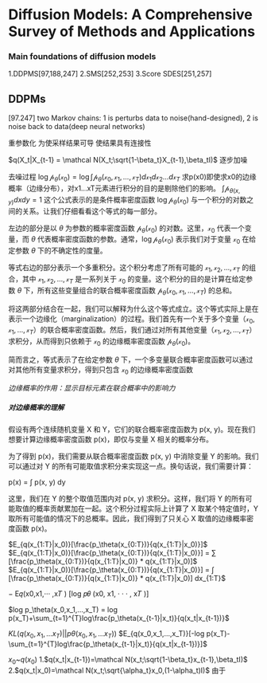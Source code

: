 # Diffusion Models: A Comprehensive Survey of Methods and Applications
### Main foundations of diffusion models
1.DDPMS[97,188,247]
2.SMS[252,253]
3.Score SDES[251,257]

## DDPMs
[97.247] two Markov chains: 1 is perturbs data to noise(hand-designed), 2 is noise back to data(deep neural networks)

重参数化 为使采样结果可导 使结果具有连接性

$q(X_t|X_{t-1} = \mathcal N(X_t;\sqrt{1-\beta_t}X_{t-1},\beta_tI)$  逐步加噪



去噪过程
$\log\mathcal p_\theta(\mathcal x_0) = \log\int{\mathcal p_\theta(\mathcal x_0,\mathcal x_1,...,\mathcal x_T)d\mathcal x_1d\mathcal x_2...d\mathcal x_T}$ 求p(x0)即使求x0的边缘概率（边缘分布），对x1...xT元素进行积分的目的是剔除他们的影响。
$\int\mathcal p_{\theta(x,y)}dxdy = 1$
这个公式表示的是条件概率密度函数 $\log\mathcal p_\theta(\mathcal x_0)$ 与一个积分的对数之间的关系。让我们仔细看看这个等式的每一部分。

左边的部分是以 $\theta$ 为参数的概率密度函数 $\mathcal p_\theta(\mathcal x_0)$ 的对数。这里，$\mathcal x_0$ 代表一个变量，而 $\theta$ 代表概率密度函数的参数。通常，$\log\mathcal p_\theta(\mathcal x_0)$ 表示我们对于变量 $\mathcal x_0$ 在给定参数 $\theta$ 下的不确定性的度量。

等式右边的部分表示一个多重积分。这个积分考虑了所有可能的 $\mathcal x_1, \mathcal x_2, ..., \mathcal x_T$ 的组合，其中 $\mathcal x_1, \mathcal x_2, ..., \mathcal x_T$ 是一系列关于 $\mathcal x_0$ 的变量。这个积分的目的是计算在给定参数 $\theta$ 下，所有这些变量组合的联合概率密度函数 $\mathcal p_\theta(\mathcal x_0, \mathcal x_1, ..., \mathcal x_T)$ 的总和。

将这两部分结合在一起，我们可以解释为什么这个等式成立。这个等式实际上是在表示一个边缘化（marginalization）的过程。我们首先有一个关于多个变量（$\mathcal x_0, \mathcal x_1, ..., \mathcal x_T$）的联合概率密度函数。然后，我们通过对所有其他变量（$\mathcal x_1, \mathcal x_2, ..., \mathcal x_T$）求积分，从而得到只依赖于 $\mathcal x_0$ 的边缘概率密度函数 $\mathcal p_\theta(\mathcal x_0)$。

简而言之，等式表示了在给定参数 $\theta$ 下，一个多变量联合概率密度函数可以通过对其他所有变量求积分，得到只包含 $\mathcal x_0$ 的边缘概率密度函数

*边缘概率的作用：显示目标元素在联合概率中的影响力*

##### 对边缘概率的理解
假设有两个连续随机变量 X 和 Y，它们的联合概率密度函数为 p(x, y)。现在我们想要计算边缘概率密度函数 p(x)，即仅与变量 X 相关的概率分布。

为了得到 p(x)，我们需要从联合概率密度函数 p(x, y) 中消除变量 Y 的影响。我们可以通过对 Y 的所有可能取值求积分来实现这一点。换句话说，我们需要计算：

p(x) = ∫ p(x, y) dy

这里，我们在 Y 的整个取值范围内对 p(x, y) 求积分。这样，我们将 Y 的所有可能取值的概率贡献累加在一起。这个积分过程实际上计算了 X 取某个特定值时，Y 取所有可能值的情况下的总概率。因此，我们得到了只关心 X 取值的边缘概率密度函数 p(x)。

$E_{q(x_{1:T}|x_0)}[\frac{p_\theta(x_{0:T})}{q(x_{1:T}|x_0)}]$
$E_{q(x_{1:T}|x_0)}[\frac{p_\theta(x_{0:T})}{q(x_{1:T}|x_0)}] = ∑ [\frac{p_\theta(x_{0:T})}{q(x_{1:T}|x_0)} * q(x_{1:T}|x_0)]$
$E_{q(x_{1:T}|x_0)}[\frac{p_\theta(x_{0:T})}{q(x_{1:T}|x_0)}] = ∫ [\frac{p_\theta(x_{0:T})}{q(x_{1:T}|x_0)} * q(x_{1:T}|x_0)] dx_{1:T}$


− E𝑞(x0,x1,··· ,x𝑇 ) [log 𝑝𝜃 (x0, x1, · · · , x𝑇 )]

$log p_\theta(x_0,x_1,...,x_T) = log p(x_T)+\sum_{t=1}^{T}log\frac{p_\theta(x_{t-1}|x_t)}{q(x_t|x_{t-1})}$

$KL(q(x_0,x_1,...x_T)||p\theta(x_0,x_1,...x_T))$
$E_{q(x_0,x_1,...,x_T)}[-log p(x_T)-\sum_{t=1}^{T}log\frac{p_\theta(x_{t-1}|x_t)}{q(x_t|x_{t-1})}]$


$x_0$~$q(x_0)$
1.$q(x_t|x_{t-1})=\mathcal N(x_t;\sqrt{1-\beta_t}x_{t-1},\beta_tI)$
2.$q(x_t|x_0)=\mathcal N(x_t;\sqrt{\alpha_t}x_0,(1-\alpha_t)I)$
由于